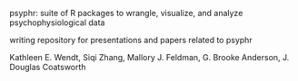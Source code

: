 psyphr: suite of R packages to wrangle, visualize, and analyze psychophysiological data

writing repository for presentations and papers related to psyphr

Kathleen E. Wendt, Siqi Zhang, Mallory J. Feldman, G. Brooke Anderson, J. Douglas Coatsworth
